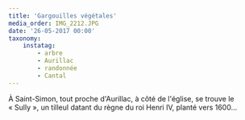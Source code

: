 ```yaml
---
title: 'Gargouilles végétales'
media_order: IMG_2212.JPG
date: '26-05-2017 00:00'
taxonomy:
    instatag:
        - arbre
        - Aurillac
        - randonnée
        - Cantal
---
```


À Saint-Simon, tout proche d'Aurillac, à côté de l'église, se trouve le «&nbsp;Sully&nbsp;», un tilleul datant du règne du roi Henri IV, planté vers 1600...